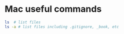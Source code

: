 # Mac useful commands

```bash
ls  # list files
ls -a # list files including .gitignore, _book, etc
```